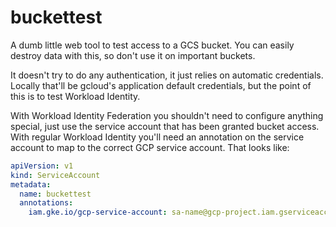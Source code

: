# buckettest

A dumb little web tool to test access to a GCS bucket. You can easily destroy
data with this, so don't use it on important buckets.

It doesn't try to do any authentication, it just relies on automatic
credentials. Locally that'll be gcloud's application default credentials, but
the point of this is to test Workload Identity.

With Workload Identity Federation you shouldn't need to configure anything
special, just use the service account that has been granted bucket access. With
regular Workload Identity you'll need an annotation on the service account to
map to the correct GCP service account. That looks like:

```yaml
apiVersion: v1
kind: ServiceAccount
metadata:
  name: buckettest
  annotations:
    iam.gke.io/gcp-service-account: sa-name@gcp-project.iam.gserviceaccount.com
```
